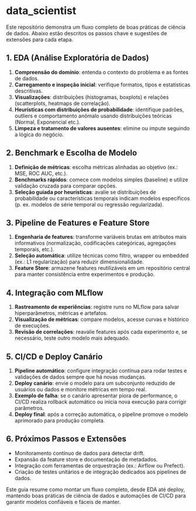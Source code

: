 # data_scientist

Este repositório demonstra um fluxo completo de boas práticas de ciência de dados. Abaixo estão descritos os passos chave e sugestões de extensões para cada etapa.

## 1. EDA (Análise Exploratória de Dados)
1. **Compreensão do domínio**: entenda o contexto do problema e as fontes de dados.
2. **Carregamento e inspeção inicial**: verifique formatos, tipos e estatísticas descritivas.
3. **Visualizações**: distribuições (histogramas, boxplots) e relações (scatterplots, heatmaps de correlação).
4. **Heurísticas com distribuições de probabilidade**: identifique padrões, outliers e comportamento anômalo usando distribuições teóricas (Normal, Exponencial etc.).
5. **Limpeza e tratamento de valores ausentes**: elimine ou impute seguindo a lógica do negócio.

## 2. Benchmark e Escolha de Modelo
1. **Definição de métricas**: escolha métricas alinhadas ao objetivo (ex.: MSE, ROC AUC, etc.).
2. **Benchmarks rápidos**: comece com modelos simples (baseline) e utilize validação cruzada para comparar opções.
3. **Seleção guiada por heurísticas**: avalie se distribuições de probabilidade ou características temporais indicam modelos específicos (p. ex. modelos de série temporal ou regressão regularizada).

## 3. Pipeline de Features e Feature Store
1. **Engenharia de features**: transforme variáveis brutas em atributos mais informativos (normalização, codificações categóricas, agregações temporais, etc.).
2. **Seleção automática**: utilize técnicas como filtro, wrapper ou embedded (ex.: L1 regularização) para reduzir dimensionalidade.
3. **Feature Store**: armazene features reutilizáveis em um repositório central para manter consistência entre experimentos e produção.

## 4. Integração com MLflow
1. **Rastreamento de experiências**: registre runs no MLflow para salvar hiperparâmetros, métricas e artefatos.
2. **Visualização de métricas**: compare modelos, acesse curvas e histórico de execuções.
3. **Revisão de correlações**: reavalie features após cada experimento e, se necessário, teste outro modelo mais adequado.

## 5. CI/CD e Deploy Canário
1. **Pipeline automático**: configure integração contínua para rodar testes e validações de dados sempre que há novas mudanças.
2. **Deploy canário**: envie o modelo para um subconjunto reduzido de usuários ou dados e monitore métricas em tempo real.
3. **Exemplo de falha**: se o canário apresentar piora de performance, o CI/CD realiza rollback automático ou inicia nova execução para corrigir parâmetros.
4. **Deploy final**: após a correção automática, o pipeline promove o modelo aprimorado para produção completa.

## 6. Próximos Passos e Extensões
- Monitoramento contínuo de dados para detectar drift.
- Expansão da feature store e documentação de metadados.
- Integração com ferramentas de orquestração (ex.: Airflow ou Prefect).
- Criação de testes unitários e de integração dedicados aos pipelines de dados.

Este guia resume como montar um fluxo completo, desde EDA até deploy, mantendo boas práticas de ciência de dados e automações de CI/CD para garantir modelos confiáveis e fáceis de manter.

